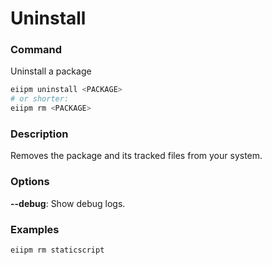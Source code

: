 # Uninstall

### Command

Uninstall a package

```bash
eiipm uninstall <PACKAGE>
# or shorter:
eiipm rm <PACKAGE>
```

### Description

Removes the package and its tracked files from your system.

### Options

**--debug**: Show debug logs.

### Examples

```bash
eiipm rm staticscript
```

